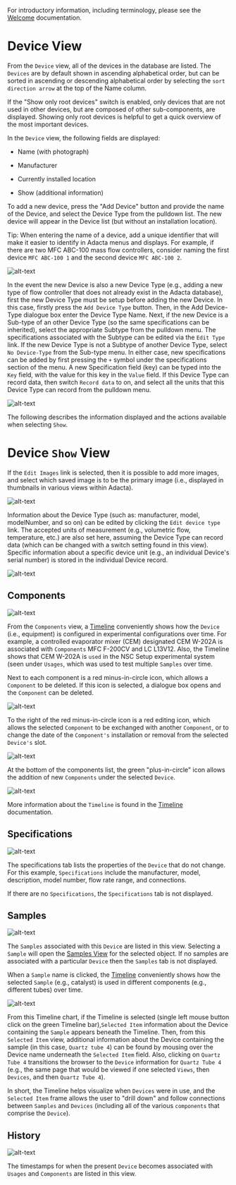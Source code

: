 For introductory information, including terminology, please see the [Welcome](/doc/WELCOME) documentation.

# Device View

From the `Device` view, all of the devices in the database are listed. The `Devices` are by default shown in ascending alphabetical order, but can be sorted in ascending or descending alphabetical order by selecting the `sort direction arrow` at the top of the Name column.

If the "Show only root devices" switch is enabled, only devices that are not used in other devices, but are composed of other sub-components, are displayed. Showing only root devices is helpful to get a quick overview of the most important devices.

In the `Device` view, the following fields are displayed:

- Name (with photograph)

- Manufacturer

- Currently installed location

- Show (additional information)

To add a new device, press the "Add Device" button and provide the name of the Device, and select the Device Type from the pulldown list. The new device will appear in the Device list (but without an installation location).

Tip: When entering the name of a device, add a unique identifier that will make it easier to identify in Adacta menus and displays. For example, if there are two MFC ABC-100 mass flow controllers, consider naming the first device `MFC ABC-100 1` and the second device `MFC ABC-100 2`.

![alt-text](docs/images/Devices-AddADevice.png)

In the event the new Device is also a new Device Type (e.g., adding a new type of flow controller that does not already exist in the Adacta database), first the new Device Type must be setup before adding the new Device. In this case, firstly press the `Add Device Type` button. Then, in the Add Device-Type dialogue box enter the Device Type Name. Next, if the new Device is a Sub-type of an other Device Type (so the same specifications can be inherited), select the appropriate Subtype from the pulldown menu. The specifications associated with the Subtype can be edited via the `Edit Type` link. If the new Device Type is not a Subtype of another Device Type, select `No Device-Type` from the Sub-type menu. In either case, new specifications can be added by first pressing the `+` symbol under the specifications section of the menu. A new Specification field (key) can be typed into the `Key` field, with the value for this key in the `Value` field. If this Device Type can record data, then switch `Record data` to on, and select all the units that this Device Type can record from the pulldown menu.

![alt-text](docs/images/Devices-AddADeviceType.png)

The following describes the information displayed and the actions available when selecting `Show`.

# Device `Show` View

If the `Edit Images` link is selected, then it is possible to add more images, and select which saved image is to be the primary image (i.e., displayed in thumbnails in various views within Adacta).

![alt-text](docs/images/Device-Image-Edit.png)

Information about the Device Type (such as: manufacturer, model, modelNumber, and so on) can be edited by clicking the `Edit device type` link. The accepted units of measurement (e.g., volumetric flow, temperature, etc.) are also set here, assuming the Device Type can record data (which can be changed with a switch setting found in this view). Specific information about a specific device unit (e.g., an individual Device's serial number) is stored in the individual Device record.

![alt-text](docs/images/Devices-Edit-Type.png)

## Components

![alt-text](docs/images/Devices-Components.png)

From the `Components` view, a [Timeline](/doc/TIMELINE) conveniently shows how the `Device` (i.e., equipment) is configured in experimental configurations over time. For example, a controlled evaporator mixer (CEM) designated CEM W-202A is associated with `Components` MFC F-200CV and LC L13V12. Also, the Timeline shows that CEM W-202A is `used` in the NSC Setup experimental system (seen under `Usages`, which was used to test multiple `Samples` over time.

Next to each component is a red minus-in-circle icon, which allows a `Component` to be deleted. If this icon is selected, a dialogue box opens and the `Component` can be deleted.

![alt-text](docs/images/Devices-Components-Remove.png)

To the right of the red minus-in-circle icon is a red editing icon, which allows the selected `Component` to be exchanged with another `Component`, or to change the date of the `Component's` installation or removal from the selected `Device's` slot.

![alt-text](docs/images/Devices-Components-Edit.png)

At the bottom of the components list, the green "plus-in-circle" icon allows the addition of new `Components` under the selected `Device`.

![alt-text](docs/images/Devices-Components-Add.png)

More information about the `Timeline` is found in the [Timeline](/doc/TIMELINE) documentation.

## Specifications

![alt-text](docs/images/Devices-Specifications.png)

The specifications tab lists the properties of the `Device` that do not change. For this example, `Specifications` include the manufacturer, model, description, model number, flow rate range, and connections.

If there are no `Specifications`, the `Specifications` tab is not displayed.

## Samples

![alt-text](docs/images/Devices-Samples.png)

The `Samples` associated with this `Device` are listed in this view. Selecting a `Sample` will open the [Samples View](/doc/SAMPLES) for the selected object. If no samples are associated with a particular `Device` then the `Samples` tab is not displayed.

When a `Sample` name is clicked, the [Timeline](/doc/TIMELINE) conveniently shows how the selected `Sample` (e.g., catalyst) is used in different components (e.g., different tubes) over time.

![alt-text](docs/images/Samples-Show-Timeline.png)

From this Timeline chart, if the Timeline is selected (single left mouse button click on the green Timeline bar),`Selected Item` information about the Device containing the `Sample` appears beneath the Timeline. Then, from this `Selected Item` view, additional information about the Device containing the sample (in this case, `Quartz tube 4`) can be found by mousing over the Device name underneath the `Selected Item` field. Also, clicking on `Quartz Tube 4` transitions the browser to the `Device` information for `Quartz Tube 4` (e.g., the same page that would be viewed if one selected `Views`, then `Devices`, and then `Quartz Tube 4`).

In short, the Timeline helps visualize when `Devices` were in use, and the `Selected Item` frame allows the user to "drill down" and follow connections between `Samples` and `Devices` (including all of the various `components` that comprise the `Device`).

## History

![alt-text](docs/images/Devices-Activity.png)

The timestamps for when the present `Device` becomes associated with `Usages` and `Components` are listed in this view.
